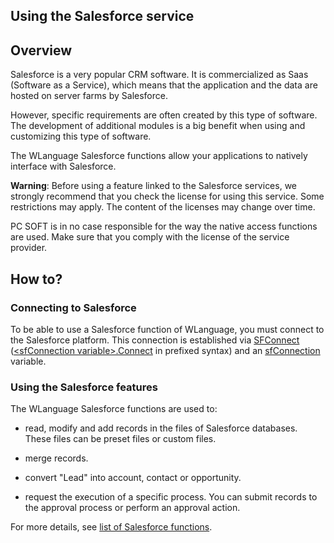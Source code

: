 


## Using the Salesforce service 
			



<a name="NOTE1"></a>
<a name="NOTE1_1"></a>


## Overview
<a name="overview_ELTTEXTE000112"></a>
Salesforce is a very popular CRM software. It is commercialized as Saas (Software as a Service), which means that the application and the data are hosted on server farms by Salesforce.

However, specific requirements are often created by this type of software. The development of additional modules is a big benefit when using and customizing this type of software.

The WLanguage Salesforce functions allow your applications to natively interface with Salesforce.

**Warning**: Before using a feature linked to the Salesforce services, we strongly recommend that you check the license for using this service. Some restrictions may apply. The content of the licenses may change over time.

PC SOFT is in no case responsible for the way the native access functions are used. Make sure that you comply with the license of the service provider.



<a name="NOTE2"></a>
<a name="NOTE2_1"></a>


## How to?
<a name="how_ELTTEXTE000136"></a>


### Connecting to Salesforce
<a name="connecting_salesforce_ELTPARAGRAPHE000037"></a>

To be able to use a Salesforce function of WLanguage, you must connect to the Salesforce platform. This connection is established via [SFConnect](../WDLang5/1000017583.md) ([&lt;sfConnection variable&gt;.Connect](../WDLang5/1000018756.md) in prefixed syntax) and an [sfConnection](../WDLang5/1000017579.md) variable.
<a name="NOTE2_2"></a>


### Using the Salesforce features
<a name="using_the_salesforce_features_ELTPARAGRAPHE000053"></a>

The WLanguage Salesforce functions are used to:

- read, modify and add records in the files of Salesforce databases. These files can be preset files or custom files.

- merge records.

- convert "Lead" into account, contact or opportunity.

- request the execution of a specific process. You can submit records to the approval process or perform an approval action.




For more details, see [list of Salesforce functions](../WDLang5/1000018464.md).


